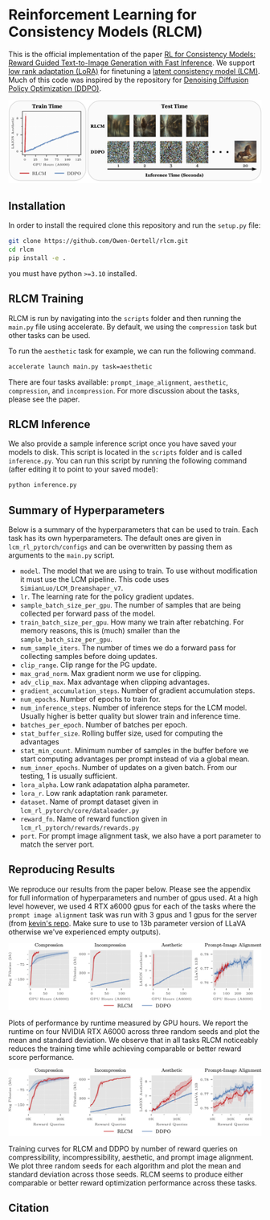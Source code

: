 # Reinforcement Learning for Consistency Models (RLCM)

This is the official implementation of the paper [RL for Consistency Models: Reward Guided Text-to-Image Generation with Fast Inference](http://example.com). We support [low rank adaptation (LoRA)](https://arxiv.org/pdf/2106.09685.pdf) for finetuning a [latent consistency model (LCM)](https://arxiv.org/pdf/2310.04378.pdf). Much of this code was inspired by the repository for [Denoising Diffusion Policy Optimization (DDPO)](https://arxiv.org/pdf/2305.13301.pdf).

![image](figures/front_page.png)

## Installation

In order to install the required clone this repository and run the `setup.py` file:
```bash
git clone https://github.com/Owen-Oertell/rlcm.git
cd rlcm
pip install -e . 
```
you must have python `>=3.10` installed.

## RLCM Training
RLCM is run by navigating into the `scripts` folder and then running the `main.py` file using accelerate. By default, we using the `compression` task but other tasks can be used.

To run the `aesthetic` task for example, we can run the following command.
```bash
accelerate launch main.py task=aesthetic
```

There are four tasks available: `prompt_image_alignment`, `aesthetic`, `compression`, and `incompression`. For more discussion about the tasks, please see the paper.

## RLCM Inference
We also provide a sample inference script once you have saved your models to disk. This script is located in the `scripts` folder and is called `inference.py`. You can run this script by running the following command (after editing it to point to your saved model):

```bash
python inference.py
```

## Summary of Hyperparameters
Below is a summary of the hyperparameters that can be used to train. Each task has its own hyperparameters. The default ones are given in `lcm_rl_pytorch/configs` and can be overwritten by passing them as arguments to the `main.py` script.
- `model`. The model that we are using to train. To use without modification it must use the LCM pipeline. This code uses `SimianLuo/LCM_Dreamshaper_v7`.
- `lr`. The learning rate for the policy gradient updates.
- `sample_batch_size_per_gpu`. The number of samples that are being collected per forward pass of the model.
- `train_batch_size_per_gpu`. How many we train after rebatching. For memory reasons, this is (much) smaller than the `sample_batch_size_per_gpu`.
- `num_sample_iters`. The number of times we do a forward pass for collecting samples before doing updates.
- `clip_range`. Clip range for the PG update.
- `max_grad_norm`. Max gradient norm we use for clipping.
- `adv_clip_max`. Max advantage when clipping advantages.
- `gradient_accumulation_steps`. Number of gradient accumulation steps.
- `num_epochs`. Number of epochs to train for.
- `num_inference_steps`. Number of inference steps for the LCM model. Usually higher is better quality but slower train and inference time.
- `batches_per_epoch`. Number of batches per epoch.
- `stat_buffer_size`. Rolling buffer size, used for computing the advantages
- `stat_min_count`. Minimum number of samples in the buffer before we start computing advantages per prompt instead of via a global mean.
- `num_inner_epochs`. Number of updates on a given batch. From our testing, 1 is usually sufficient.
- `lora_alpha`. Low rank adapatation alpha parameter.
- `lora_r`. Low rank adaptation rank parameter.
- `dataset`. Name of prompt dataset given in `lcm_rl_pytorch/core/dataloader.py`
- `reward_fn`. Name of reward function given in `lcm_rl_pytorch/rewards/rewards.py`
- `port`. For prompt image alignment task, we also have a port parameter to match the server port.

## Reproducing Results
We reproduce our results from the paper below. Please see the appendix for full information of hyperparameters and number of gpus used. At a high level however, we used 4 RTX a6000 gpus for each of the tasks where the `prompt image alignment` task was run with 3 gpus and 1 gpus for the server (from [kevin's repo](https://github.com/kvablack/LLaVA-server/). Make sure to use to 13b parameter version of LLaVA otherwise we've experienced empty outputs).

![image](figures/main_plot_time.png)

Plots of performance by runtime measured by GPU hours. We report the runtime on four NVIDIA RTX A6000 across three random seeds and plot the mean and standard deviation. We observe that in all tasks RLCM noticeably reduces the training time while achieving comparable or better reward score performance.

![image](figures/main_plot_sample_complexity.png)

Training curves for RLCM and DDPO by number of reward queries on compressibility, incompressibility, aesthetic, and prompt image alignment. We plot three random seeds for each algorithm and plot the mean and standard deviation across those seeds. RLCM seems to produce either comparable or better reward optimization performance across these tasks.


## Citation
